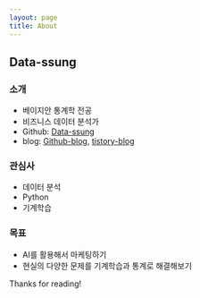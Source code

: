 ```yaml
---
layout: page
title: About
---
```


<p class="message">

## Data-ssung


</p>

### 소개 
- 베이지안 통계학 전공
- 비즈니스 데이터 분석가
- Github: [Data-ssung](https://github.com/Data-ssung)
- blog: [Github-blog](https://data-ssung.github.io/), [tistory-blog](https://data-ssung.tistory.com/1?category=798563)


### 관심사
- 데이터 분석
- Python
- 기계학습


### 목표
- AI를 활용해서 마케팅하기
- 현실의 다양한 문제를 기계학습과 통계로 해결해보기

Thanks for reading!
